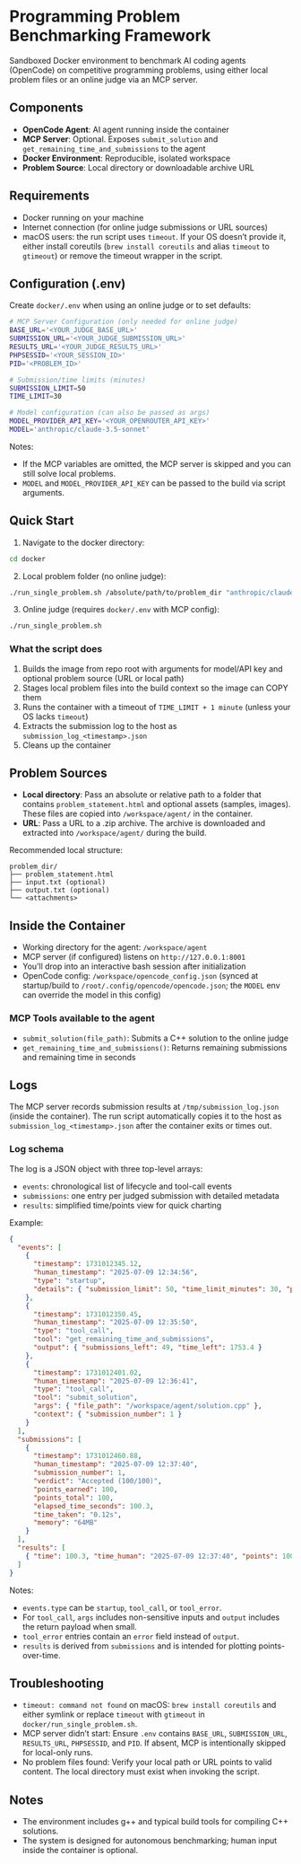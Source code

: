 # Programming Problem Benchmarking Framework

Sandboxed Docker environment to benchmark AI coding agents (OpenCode) on competitive programming problems, using either local problem files or an online judge via an MCP server.

## Components
- **OpenCode Agent**: AI agent running inside the container
- **MCP Server**: Optional. Exposes `submit_solution` and `get_remaining_time_and_submissions` to the agent
- **Docker Environment**: Reproducible, isolated workspace
- **Problem Source**: Local directory or downloadable archive URL

## Requirements
- Docker running on your machine
- Internet connection (for online judge submissions or URL sources)
- macOS users: the run script uses `timeout`. If your OS doesn’t provide it, either install coreutils (`brew install coreutils` and alias `timeout` to `gtimeout`) or remove the timeout wrapper in the script.

## Configuration (.env)
Create `docker/.env` when using an online judge or to set defaults:

```bash
# MCP Server Configuration (only needed for online judge)
BASE_URL='<YOUR_JUDGE_BASE_URL>'
SUBMISSION_URL='<YOUR_JUDGE_SUBMISSION_URL>'
RESULTS_URL='<YOUR_JUDGE_RESULTS_URL>'
PHPSESSID='<YOUR_SESSION_ID>'
PID='<PROBLEM_ID>'

# Submission/time limits (minutes)
SUBMISSION_LIMIT=50
TIME_LIMIT=30

# Model configuration (can also be passed as args)
MODEL_PROVIDER_API_KEY='<YOUR_OPENROUTER_API_KEY>'
MODEL='anthropic/claude-3.5-sonnet'
```

Notes:
- If the MCP variables are omitted, the MCP server is skipped and you can still solve local problems.
- `MODEL` and `MODEL_PROVIDER_API_KEY` can be passed to the build via script arguments.

## Quick Start
1) Navigate to the docker directory:
```bash
cd docker
```

2) Local problem folder (no online judge):
```bash
./run_single_problem.sh /absolute/path/to/problem_dir "anthropic/claude-3.5-sonnet" "<OPENROUTER_API_KEY>"
```

3) Online judge (requires `docker/.env` with MCP config):
```bash
./run_single_problem.sh
```

### What the script does
1. Builds the image from repo root with arguments for model/API key and optional problem source (URL or local path)
2. Stages local problem files into the build context so the image can COPY them
3. Runs the container with a timeout of `TIME_LIMIT + 1 minute` (unless your OS lacks `timeout`)
4. Extracts the submission log to the host as `submission_log_<timestamp>.json`
5. Cleans up the container

## Problem Sources
- **Local directory**: Pass an absolute or relative path to a folder that contains `problem_statement.html` and optional assets (samples, images). These files are copied into `/workspace/agent/` in the container.
- **URL**: Pass a URL to a .zip archive. The archive is downloaded and extracted into `/workspace/agent/` during the build.

Recommended local structure:
```
problem_dir/
├── problem_statement.html
├── input.txt (optional)
├── output.txt (optional)
└── <attachments>
```

## Inside the Container
- Working directory for the agent: `/workspace/agent`
- MCP server (if configured) listens on `http://127.0.0.1:8001`
- You’ll drop into an interactive bash session after initialization
- OpenCode config: `/workspace/opencode_config.json` (synced at startup/build to `/root/.config/opencode/opencode.json`; the `MODEL` env can override the model in this config)

### MCP Tools available to the agent
- `submit_solution(file_path)`: Submits a C++ solution to the online judge
- `get_remaining_time_and_submissions()`: Returns remaining submissions and remaining time in seconds

## Logs
The MCP server records submission results at `/tmp/submission_log.json` (inside the container). The run script automatically copies it to the host as `submission_log_<timestamp>.json` after the container exits or times out.

### Log schema
The log is a JSON object with three top-level arrays:

- `events`: chronological list of lifecycle and tool-call events
- `submissions`: one entry per judged submission with detailed metadata
- `results`: simplified time/points view for quick charting

Example:

```json
{
  "events": [
    {
      "timestamp": 1731012345.12,
      "human_timestamp": "2025-07-09 12:34:56",
      "type": "startup",
      "details": { "submission_limit": 50, "time_limit_minutes": 30, "pid": "1912" }
    },
    {
      "timestamp": 1731012350.45,
      "human_timestamp": "2025-07-09 12:35:50",
      "type": "tool_call",
      "tool": "get_remaining_time_and_submissions",
      "output": { "submissions_left": 49, "time_left": 1753.4 }
    },
    {
      "timestamp": 1731012401.02,
      "human_timestamp": "2025-07-09 12:36:41",
      "type": "tool_call",
      "tool": "submit_solution",
      "args": { "file_path": "/workspace/agent/solution.cpp" },
      "context": { "submission_number": 1 }
    }
  ],
  "submissions": [
    {
      "timestamp": 1731012460.88,
      "human_timestamp": "2025-07-09 12:37:40",
      "submission_number": 1,
      "verdict": "Accepted (100/100)",
      "points_earned": 100,
      "points_total": 100,
      "elapsed_time_seconds": 100.3,
      "time_taken": "0.12s",
      "memory": "64MB"
    }
  ],
  "results": [
    { "time": 100.3, "time_human": "2025-07-09 12:37:40", "points": 100 }
  ]
}
```

Notes:
- `events.type` can be `startup`, `tool_call`, or `tool_error`.
- For `tool_call`, `args` includes non-sensitive inputs and `output` includes the return payload when small.
- `tool_error` entries contain an `error` field instead of `output`.
- `results` is derived from `submissions` and is intended for plotting points-over-time.

## Troubleshooting
- `timeout: command not found` on macOS: `brew install coreutils` and either symlink or replace `timeout` with `gtimeout` in `docker/run_single_problem.sh`.
- MCP server didn’t start: Ensure `.env` contains `BASE_URL`, `SUBMISSION_URL`, `RESULTS_URL`, `PHPSESSID`, and `PID`. If absent, MCP is intentionally skipped for local-only runs.
- No problem files found: Verify your local path or URL points to valid content. The local directory must exist when invoking the script.

## Notes
- The environment includes g++ and typical build tools for compiling C++ solutions.
- The system is designed for autonomous benchmarking; human input inside the container is optional.
